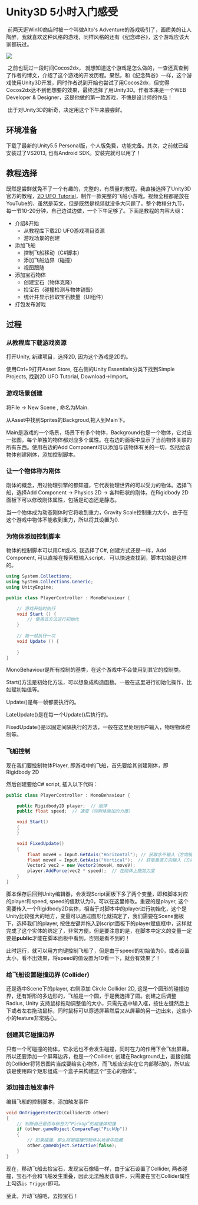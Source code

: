 # Unity3D 5小时入门感受

​	前两天逛Win10商店时被一个叫做Alto's Adventure的游戏吸引了，画质美的让人陶醉，我就喜欢这种风格的游戏，同样风格的还有《纪念碑谷》，这个游戏应该大家都玩过。

![](http://7xlguf.com1.z0.glb.clouddn.com/blog/sp20161211_205522.png)

​	之前也玩过一段时间Cocos2dx， 就想知道这个游戏是怎么做的，一查还真查到了作者的博文，介绍了这个游戏的开发历程。果然，和《纪念碑谷》一样，这个游戏使用Unity3D开发，同时作者说到开始也尝试了用Cocos2dx，但觉得Cocos2dx达不到他想要的效果，最终选择了用Unity3D。作者本来是一个WEB Developer & Designer，这是他做的第一款游戏，不愧是设计师的作品！

​	出于对Unity3D的新奇，决定用这个下午来尝尝鲜。

## 环境准备

下载了最新的Unity5.5 Personal版，个人版免费，功能完备。其次，之前就已经安装过了VS2013, 也有Android SDK。安装完就可以用了！

## 教程选择

既然是尝鲜就免不了一个有趣的，完整的，有质量的教程。我直接选择了Unity3D官方的教程，[2D UFO Tutorial](https://unity3d.com/cn/learn/tutorials/projects/2d-ufo-tutorial)，制作一款完整的飞船小游戏。视频全程都是放在YouTube的，虽然是英文，但是既然是视频就没多大问题了。整个教程分九节，每一节10-20分钟，自己边试边做，一个下午足够了。下面是教程的内容大纲：

* 介绍&开始
  * 从教程库下载2D UFO游戏项目资源
  * 游戏场景的创建
* 添加飞船
  * 控制飞船移动（C#脚本）
  * 添加飞船边界（碰撞）
  * 视图跟随
* 添加宝石物体
  * 创建宝石（物体克隆）
  * 捡宝石（碰撞检测与物体销毁）
  * 统计并显示捡取宝石数量（UI组件）
* 打包发布游戏

## 过程

### 从教程库下载游戏资源

打开Unity, 新建项目，选择2D, 因为这个游戏是2D的。

使用Ctrl+9打开Asset Store, 在右侧的Unity Essentials分类下找到Simple Projects, 找到2D UFO Tutorial, Download->Import。

### 游戏场景创建

将File -> New Scene , 命名为Main.

从Asset中找到Sprites的Backgroud,拖入到Main下。

Main是游戏的一个场景，场景下有多个物体，Background也是一个物体，它对应一张图，每个单独的物体都对应多个属性。在右边的面板中显示了当前物体关联的所有东西。使用右边的Add Component可以添加与该物体有关的一切，包括给该物体创建刚体，添加控制脚本。

### 让一个物体称为刚体

刚体的概念，用过物理引擎的都知道，它代表物理世界的可以受力的物体。选择飞船，选择Add Component -> Physics 2D -> 各种形状的刚体。在Rigidbody 2D面板下可以修改刚体属性，包括是动态还是静态。

当一个物体成为动态刚体时它将收到重力，Gravity Scale控制重力大小，由于在这个游戏中物体不能收到重力，所以将其设置为0.

### 为物体添加控制脚本

物体的控制脚本可以用C#或JS, 我选择了C#, 创建方式还是一样，Add Component, 可以直接在搜索框输入script， 可以快速查找到，脚本初始是这样的。

```csharp
using System.Collections;
using System.Collections.Generic;
using UnityEngine;

public class PlayerController : MonoBehaviour {

	// 游戏开始时执行
	void Start () {
		// 使用该方法进行初始化
	}
	
	// 每一帧执行一次
	void Update () {
		
	}
}
```

MonoBehaviour是所有控制的基类，在这个游戏中不会使用到其它的控制类。

Start()方法是初始化方法，可以想象成构造函数。一般在这里进行初始化操作，比如赋初始值等。

Update()是每一帧都要执行的。

LateUpdate()是在每一个Update()后执行的。

FixedUpdate()是以固定间隔执行的方法，一般在这里处理用户输入，物理物体控制等。

### 飞船控制

现在我们要控制物体Player, 即游戏中的飞船，首先要给其创建刚体，即Rigidbody 2D

然后创建要给C# script, 插入以下代码：

```csharp
public class PlayerController : MonoBehaviour {

    public Rigidbody2D player;  // 刚体
    public float speed;  // 速度（向刚体施加的力度）

    void Start()
    {
    }

    void FixedUpdate()
    {
        float moveH = Input.GetAxis("Horizontal"); // 获取水平输入（方向键← →或a d）
        float moveV = Input.GetAxis("Vertical");  // 获取垂直方向输入（方向键上、下或w s）
        Vector2 vec2 = new Vector2(moveH, moveV);
        player.AddForce(vec2 * speed);  // 在刚体上施加力度
    }
}
```

脚本保存后回到Unity编辑器，会发现Script面板下多了两个变量，即和脚本对应的player和speed, speed的值默认为0，可以在这里修改。重要的是player, 这个需要传入一个Rigidbody2D实体，相当于对脚本中的player进行初始化，这个是Unity比较强大的地方，变量可以通过图形化就搞定了，我们需要在Scene面板下，选择我们的player, 按住左键并拖入到script面板下的player赋值框中，这样就完成了这个实体的绑定了，非常方便。但是要注意的是，在脚本中定义的变量一定要是**public**才能在脚本面板中看到，否则是看不到的！

此时运行，就可以用方向键控制飞船了，但是由于speed的初始值为0，或者设置太小，看不出效果，将speed的值设置为10看一下，就会有效果了！

### 给飞船设置碰撞边界 (Collider)

还是选中Scene下的player, 右侧添加 Circle Collider 2D, 这是一个圆形的碰撞边界，还有矩形的多边形的，飞船是一个圆，于是我选择了圆。创建之后调整Radius, Unity 支持鼠标拖动调整值的大小，只需先选中输入框，按住左键然后上下或者左右拖动鼠标，同时鼠标可以穿透屏幕然后又从屏幕的另一边出来，这些小小的feature非常贴心。

### 创建其它碰撞边界

只有一个可碰撞的物体，它永远也不会发生碰撞，同时在力的作用下会飞出屏幕，所以还要添加一个屏幕边界，也是一个Collider, 创建在Background上，直接创建的Collider将背景图片当成要给实心物体，而飞船应该实在它内部移动的，所以应该是使用四个矩形组成一个盒子来构建这个“空心的物体”。

### 添加撞击触发事件

编辑飞船的控制脚本，添加触发事件

```csharp
void OnTriggerEnter2D(Collider2D other)
{
    // 判断自己是否与标签为“PickUp”的碰撞体相撞
    if (other.gameObject.CompareTag("PickUp"))
    {
        // 如果碰撞，那么将被碰撞的物体从场景中隐藏
        other.gameObject.SetActive(false);
    }
}
```

现在，移动飞船去捡宝石，发现宝石像墙一样，由于宝石设置了Collider, 两者碰撞，宝石不会和飞船发生重叠，因此无法触发该事件，只需要在宝石Collider属性上勾选`is Trigger`即可。

至此，开动飞船吧，去捡宝石！